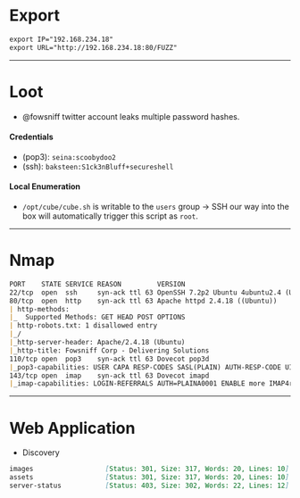 # Export
```md
export IP="192.168.234.18"
export URL="http://192.168.234.18:80/FUZZ"
```

<hr>

# Loot 
+ @fowsniff twitter account leaks multiple password hashes.

#### Credentials
+ (pop3): `seina:scoobydoo2`
+ (ssh): `baksteen:S1ck3nBluff+secureshell`

#### Local Enumeration
+ `/opt/cube/cube.sh` is writable to the `users` group → SSH our way into the box will automatically trigger this script as `root`.

<hr>

# Nmap
```md
PORT    STATE SERVICE REASON         VERSION
22/tcp  open  ssh     syn-ack ttl 63 OpenSSH 7.2p2 Ubuntu 4ubuntu2.4 (Ubuntu 
80/tcp  open  http    syn-ack ttl 63 Apache httpd 2.4.18 ((Ubuntu))
| http-methods: 
|_  Supported Methods: GET HEAD POST OPTIONS
| http-robots.txt: 1 disallowed entry 
|_/
|_http-server-header: Apache/2.4.18 (Ubuntu)
|_http-title: Fowsniff Corp - Delivering Solutions
110/tcp open  pop3    syn-ack ttl 63 Dovecot pop3d
|_pop3-capabilities: USER CAPA RESP-CODES SASL(PLAIN) AUTH-RESP-CODE UIDL PIPELINING TOP
143/tcp open  imap    syn-ack ttl 63 Dovecot imapd
|_imap-capabilities: LOGIN-REFERRALS AUTH=PLAINA0001 ENABLE more IMAP4rev1 capabilities ID post-login have SASL-IR Pre-login listed OK IDLE LITERAL+
```

<hr>

# Web Application
+ Discovery

```md
images                  [Status: 301, Size: 317, Words: 20, Lines: 10]
assets                  [Status: 301, Size: 317, Words: 20, Lines: 10]
server-status           [Status: 403, Size: 302, Words: 22, Lines: 12]
```
